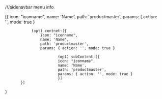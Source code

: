 
///sidenavbar menu info

[{
        icon: "iconname",
            name: 'Name',
            path: 'productmaster',
            params: { action: '', mode: true }
            
                (opt) contnet:[{
                    icon: "iconname",
                    name: 'Name',
                    path: 'productmaster',
                    params: { action: '', mode: true }
            
                            (opt) subContent:[{
                            icon: "iconname",
                            name: 'Name',
                            path: 'productmaster',
                            params: { action: '', mode: true }
                            }]
           }]
}